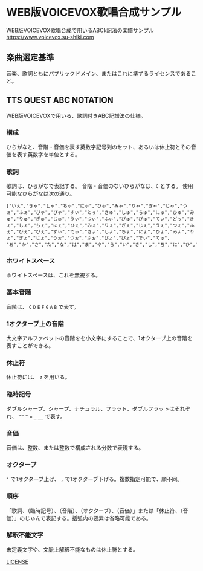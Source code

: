 # WEB版VOICEVOX歌唱合成サンプル

WEB版VOICEVOX歌唱合成で用いるABCk記法の楽譜サンプル
https://www.voicevox.su-shiki.com

## 楽曲選定基準
音楽、歌詞ともにパブリックドメイン、またはこれに準ずるライセンスであること。

## TTS QUEST ABC NOTATION
WEB版VOICEVOXで用いる、歌詞付きABC記譜法の仕様。

### 構成
ひらがなと、音階・音価を表す英数字記号列のセット、あるいは休止符とその音価を表す英数字を単位とする。

### 歌詞
歌詞は、ひらがなで表記する。
音階・音価のないひらがなは、`C` とする。
使用可能なひらがなは次の通り。
```
["いぇ","きゃ","しゃ","ちゃ","にゃ","ひゃ","みゃ","りゃ","ぎゃ","じゃ","つぁ","ふぁ","びゃ","ぴゃ","すぃ","とぅ","きゅ","しゅ","ちゅ","にゅ","ひゅ","みゅ","りゅ","ぎゅ","じゅ","うぃ","つぃ","ふぃ","びゅ","ぴゅ","てぃ","どぅ","きぇ","しぇ","ちぇ","にぇ","ひぇ","みぇ","りぇ","ぎぇ","じぇ","うぇ","つぇ","ふぇ","びぇ","ぴぇ","ずぃ","でゅ","きょ","しょ","ちょ","にょ","ひょ","みょ","りょ","ぎょ","じょ","うぉ","つぉ","ふぉ","びょ","ぴょ","でぃ","てゅ",
"あ","か","さ","た","な","は","ま","や","ら","い","き","し","ち","に","ひ","み","う","く","す","つ","ぬ","ふ","む","ゆ","え","け","せ","て","ね","へ","め","れ","お","こ","そ","と","の","ほ","も","よ","ん","が","ざ","り","っ","ぎ","る","ろ","わ","を","だ","ば","ぱ","じ","び","ぴ","ぐ","ず","ぶ","ぷ","げ","ぜ","で","べ","ぺ","ご","ぞ","ど","ぼ","ぽ"]
```

### ホワイトスペース
ホワイトスペースは、これを無視する。

### 基本音階
音階は、 `C` `D` `E` `F` `G` `A` `B` で表す。

### 1オクターブ上の音階
大文字アルファベットの音階をを小文字にすることで、1オクターブ上の音階を表すことができる。

### 休止符
休止符には、 `z` を用いる。

### 臨時記号
ダブルシャープ、シャープ、ナチュラル、フラット、ダブルフラットはそれぞれ、 `^^` `^` `=` `_` `__` で表す。

### 音価
音価は、整数、または整数で構成される分数で表現する。

### オクターブ
`'` で1オクターブ上げ、 `,` で1オクターブ下げる。複数指定可能で、順不同。

### 順序
「歌詞、（臨時記号）、（音階）、（オクターブ）、（音価）」または「休止符、（音価）」のじゅんで表記する。括弧内の要素は省略可能である。

### 解釈不能文字
未定義文字や、文脈上解釈不能なものは休止符とする。


[LICENSE](./LICENSE)
